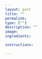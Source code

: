 ```yaml
---
layout: post
title: ""
permalink: 
type: [""]
description: ""
image: 
ingredients:

instructions:

---
```

